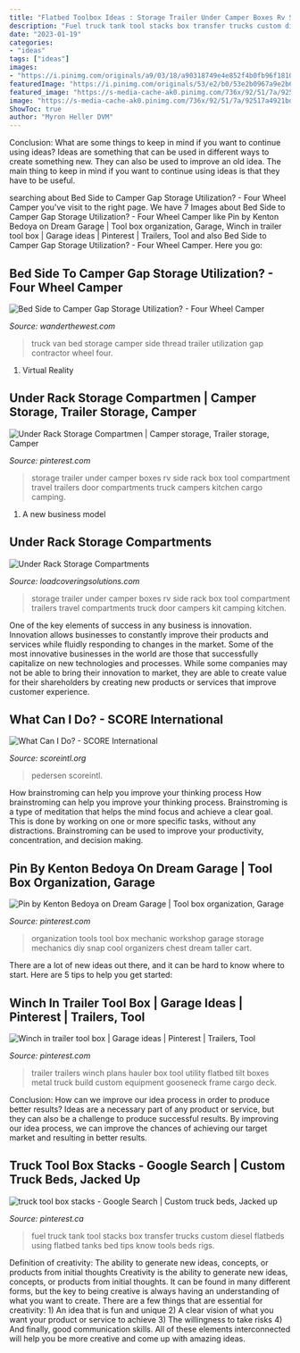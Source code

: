 ```yaml
---
title: "Flatbed Toolbox Ideas : Storage Trailer Under Camper Boxes Rv Side Rack Box Tool Compartment Trailers Travel Compartments Truck Door Campers Kit Camping Kitchen"
description: "Fuel truck tank tool stacks box transfer trucks custom diesel flatbeds using flatbed tanks bed tips know tools beds rigs"
date: "2023-01-19"
categories:
- "ideas"
tags: ["ideas"]
images:
- "https://i.pinimg.com/originals/a9/03/18/a90318749e4e852f4b0fb96f18105abd.jpg"
featuredImage: "https://i.pinimg.com/originals/53/e2/b0/53e2b0967a9e2b6732f0adcbed21dab7.jpg"
featured_image: "https://s-media-cache-ak0.pinimg.com/736x/92/51/7a/92517a4921bdfe7d5a38fa9f17d5f69b.jpg"
image: "https://s-media-cache-ak0.pinimg.com/736x/92/51/7a/92517a4921bdfe7d5a38fa9f17d5f69b.jpg"
ShowToc: true
author: "Myron Heller DVM"
---
```



Conclusion: What are some things to keep in mind if you want to continue using ideas?
Ideas are something that can be used in different ways to create something new. They can also be used to improve an old idea. The main thing to keep in mind if you want to continue using ideas is that they have to be useful.

	

		
searching about Bed Side to Camper Gap Storage Utilization? - Four Wheel Camper you've visit to the right page. We have 7 Images about Bed Side to Camper Gap Storage Utilization? - Four Wheel Camper like Pin by Kenton Bedoya on Dream Garage | Tool box organization, Garage, Winch in trailer tool box | Garage ideas | Pinterest | Trailers, Tool and also Bed Side to Camper Gap Storage Utilization? - Four Wheel Camper. Here you go:
		
    
## Bed Side To Camper Gap Storage Utilization? - Four Wheel Camper

<img loading=lazy src="http://www.contractortalk.com/attachments/f41/115414d1405196420-post-your-work-truck-van-thread-uploadfromtaptalk1405196589182.jpg" onerror="this.onerror=null;this.src='https://tse3.mm.bing.net/th?id=OIP.9DAPADnYu91u-wB3F8Zq6gHaEK&amp;pid=15.1';" alt="Bed Side to Camper Gap Storage Utilization? - Four Wheel Camper">

_Source: wanderthewest.com_

>truck van bed storage camper side thread trailer utilization gap contractor wheel four. 

	

1. Virtual Reality 

    
## Under Rack Storage Compartmen | Camper Storage, Trailer Storage, Camper

<img loading=lazy src="https://i.pinimg.com/originals/a9/03/18/a90318749e4e852f4b0fb96f18105abd.jpg" onerror="this.onerror=null;this.src='https://tse4.mm.bing.net/th?id=OIP.wnUOSOw9HZl66uITgPjZjAHaE-&amp;pid=15.1';" alt="Under Rack Storage Compartmen | Camper storage, Trailer storage, Camper">

_Source: pinterest.com_

>storage trailer under camper boxes rv side rack box tool compartment travel trailers door compartments truck campers kitchen cargo camping. 

	

1. A new business model 

    
## Under Rack Storage Compartments

<img loading=lazy src="https://www.loadcoveringsolutions.com/underrackstoragecompartments/2.jpg" onerror="this.onerror=null;this.src='https://tse1.mm.bing.net/th?id=OIP.OVm-KPy7Bjs7jWC-QfQZ_wHaE-&amp;pid=15.1';" alt="Under Rack Storage Compartments">

_Source: loadcoveringsolutions.com_

>storage trailer under camper boxes rv side rack box tool compartment trailers travel compartments truck door campers kit camping kitchen. 

	

One of the key elements of success in any business is innovation. Innovation allows businesses to constantly improve their products and services while fluidly responding to changes in the market. Some of the most innovative businesses in the world are those that successfully capitalize on new technologies and processes. While some companies may not be able to bring their innovation to market, they are able to create value for their shareholders by creating new products or services that improve customer experience.

    
## What Can I Do? - SCORE International

<img loading=lazy src="https://scoreintl.org/wp-content/uploads/2020/03/Jessie-1-of-1-1024x683.jpg" onerror="this.onerror=null;this.src='https://tse2.mm.bing.net/th?id=OIP.8kEZVcZeuoMrJC6U02PbHQHaE8&amp;pid=15.1';" alt="What Can I Do? - SCORE International">

_Source: scoreintl.org_

>pedersen scoreintl. 

	

How brainstroming can help you improve your thinking process
How brainstroming can help you improve your thinking process. Brainstroming is a type of meditation that helps the mind focus and achieve a clear goal. This is done by working on one or more specific tasks, without any distractions. Brainstroming can be used to improve your productivity, concentration, and decision making.

    
## Pin By Kenton Bedoya On Dream Garage | Tool Box Organization, Garage

<img loading=lazy src="https://i.pinimg.com/originals/53/e2/b0/53e2b0967a9e2b6732f0adcbed21dab7.jpg" onerror="this.onerror=null;this.src='https://tse1.mm.bing.net/th?id=OIP.Cz16l9nugR_UAZqUT2ZdRgHaJ3&amp;pid=15.1';" alt="Pin by Kenton Bedoya on Dream Garage | Tool box organization, Garage">

_Source: pinterest.com_

>organization tools tool box mechanic workshop garage storage mechanics diy snap cool organizers chest dream taller cart. 

	

There are a lot of new ideas out there, and it can be hard to know where to start. Here are 5 tips to help you get started: 

    
## Winch In Trailer Tool Box | Garage Ideas | Pinterest | Trailers, Tool

<img loading=lazy src="https://s-media-cache-ak0.pinimg.com/736x/92/51/7a/92517a4921bdfe7d5a38fa9f17d5f69b.jpg" onerror="this.onerror=null;this.src='https://tse2.mm.bing.net/th?id=OIP.63Vm47_u_rFJIVv-yQQLNAHaJ3&amp;pid=15.1';" alt="Winch in trailer tool box | Garage ideas | Pinterest | Trailers, Tool">

_Source: pinterest.com_

>trailer trailers winch plans hauler box tool utility flatbed tilt boxes metal truck build custom equipment gooseneck frame cargo deck. 

	

Conclusion: How can we improve our idea process in order to produce better results?
Ideas are a necessary part of any product or service, but they can also be a challenge to produce successful results. By improving our idea process, we can improve the chances of achieving our target market and resulting in better results.

    
## Truck Tool Box Stacks - Google Search | Custom Truck Beds, Jacked Up

<img loading=lazy src="https://i.pinimg.com/originals/b4/a8/e5/b4a8e5a1b4c8b3dbad8bbf2f3000d5be.jpg" onerror="this.onerror=null;this.src='https://tse3.mm.bing.net/th?id=OIP.EGj7UrKp7aTrKipqdFcL1AHaFj&amp;pid=15.1';" alt="truck tool box stacks - Google Search | Custom truck beds, Jacked up">

_Source: pinterest.ca_

>fuel truck tank tool stacks box transfer trucks custom diesel flatbeds using flatbed tanks bed tips know tools beds rigs. 

	

Definition of creativity: The ability to generate new ideas, concepts, or products from initial thoughts
Creativity is the ability to generate new ideas, concepts, or products from initial thoughts. It can be found in many different forms, but the key to being creative is always having an understanding of what you want to create. There are a few things that are essential for creativity: 1) An idea that is fun and unique 2) A clear vision of what you want your product or service to achieve 3) The willingness to take risks 4) And finally, good communication skills. All of these elements interconnected will help you be more creative and come up with amazing ideas.

